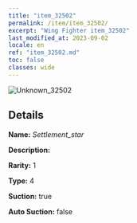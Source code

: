 ```yaml
---
title: "item_32502"
permalink: /item/item_32502/
excerpt: "Wing Fighter item_32502"
last_modified_at: 2023-09-02
locale: en
ref: "item_32502.md"
toc: false
classes: wide
---
```



 ![Unknown_32502](/images/item/Settlement_star_p.png)



## Details

 **Name:** *Settlement_star* 

 **Description:** 

 **Rarity:** 1 

 **Type:** 4 

 **Suction:** true 

 **Auto Suction:** false 


